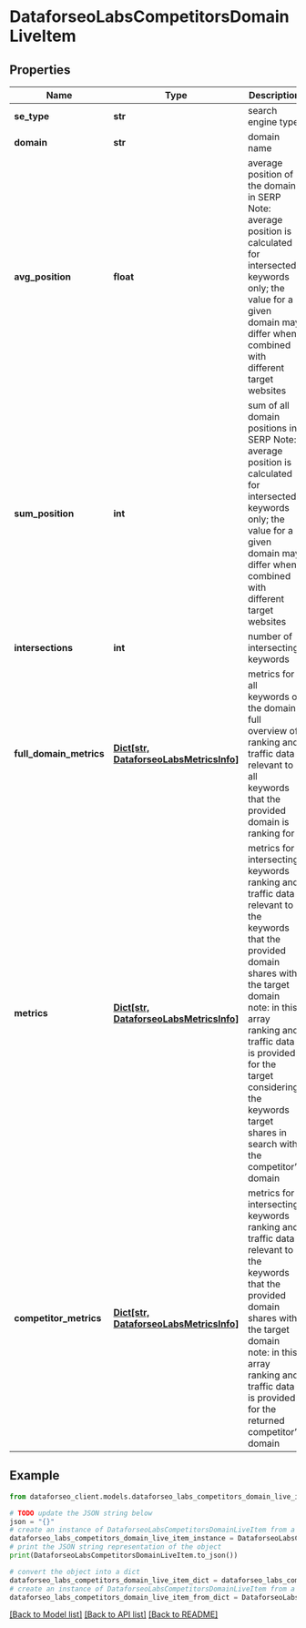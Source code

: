 # DataforseoLabsCompetitorsDomainLiveItem


## Properties

Name | Type | Description | Notes
------------ | ------------- | ------------- | -------------
**se_type** | **str** | search engine type | [optional] 
**domain** | **str** | domain name | [optional] 
**avg_position** | **float** | average position of the domain in SERP Note: average position is calculated for intersected keywords only; the value for a given domain may differ when combined with different target websites | [optional] 
**sum_position** | **int** | sum of all domain positions in SERP Note: average position is calculated for intersected keywords only; the value for a given domain may differ when combined with different target websites | [optional] 
**intersections** | **int** | number of intersecting keywords | [optional] 
**full_domain_metrics** | [**Dict[str, DataforseoLabsMetricsInfo]**](DataforseoLabsMetricsInfo.md) | metrics for all keywords of the domain full overview of ranking and traffic data relevant to all keywords that the provided domain is ranking for | [optional] 
**metrics** | [**Dict[str, DataforseoLabsMetricsInfo]**](DataforseoLabsMetricsInfo.md) | metrics for intersecting keywords ranking and traffic data relevant to the keywords that the provided domain shares with the target domain note: in this array ranking and traffic data is provided for the target considering the keywords target shares in search with the competitor’s domain | [optional] 
**competitor_metrics** | [**Dict[str, DataforseoLabsMetricsInfo]**](DataforseoLabsMetricsInfo.md) | metrics for intersecting keywords ranking and traffic data relevant to the keywords that the provided domain shares with the target domain note: in this array ranking and traffic data is provided for the returned competitor’s domain | [optional] 

## Example

```python
from dataforseo_client.models.dataforseo_labs_competitors_domain_live_item import DataforseoLabsCompetitorsDomainLiveItem

# TODO update the JSON string below
json = "{}"
# create an instance of DataforseoLabsCompetitorsDomainLiveItem from a JSON string
dataforseo_labs_competitors_domain_live_item_instance = DataforseoLabsCompetitorsDomainLiveItem.from_json(json)
# print the JSON string representation of the object
print(DataforseoLabsCompetitorsDomainLiveItem.to_json())

# convert the object into a dict
dataforseo_labs_competitors_domain_live_item_dict = dataforseo_labs_competitors_domain_live_item_instance.to_dict()
# create an instance of DataforseoLabsCompetitorsDomainLiveItem from a dict
dataforseo_labs_competitors_domain_live_item_from_dict = DataforseoLabsCompetitorsDomainLiveItem.from_dict(dataforseo_labs_competitors_domain_live_item_dict)
```
[[Back to Model list]](../README.md#documentation-for-models) [[Back to API list]](../README.md#documentation-for-api-endpoints) [[Back to README]](../README.md)


